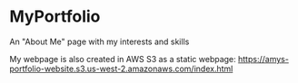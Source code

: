 # MyPortfolio
An "About Me" page with my interests and skills

My webpage is also created in AWS S3 as a static webpage: https://amys-portfolio-website.s3.us-west-2.amazonaws.com/index.html
